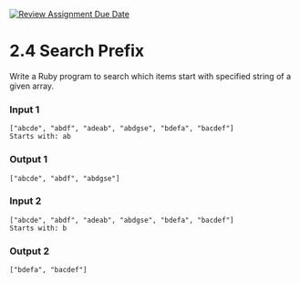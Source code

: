 [![Review Assignment Due Date](https://classroom.github.com/assets/deadline-readme-button-24ddc0f5d75046c5622901739e7c5dd533143b0c8e959d652212380cedb1ea36.svg)](https://classroom.github.com/a/faDadley)
# 2.4 Search Prefix

Write a Ruby program to search which items start with specified string of a given array.

### Input 1
```
["abcde", "abdf", "adeab", "abdgse", "bdefa", "bacdef"]
Starts with: ab
```
### Output 1
```
["abcde", "abdf", "abdgse"]
```

### Input 2
```
["abcde", "abdf", "adeab", "abdgse", "bdefa", "bacdef"]
Starts with: b
```
### Output 2
```
["bdefa", "bacdef"]
```
